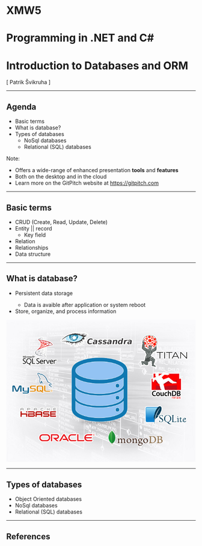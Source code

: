 # XMW5
# Programming in .NET and C# # 
# Introduction to Databases and ORM
<div class="right">
[ Patrik Švikruha <patrik.svikruha@vutbr.cz> ]
</div>

---
## Agenda

* Basic terms
* What is database?
* Types of databases
  * NoSql databases
  * Relational (SQL) databases

Note:
- Offers a wide-range of enhanced presentation **tools** and **features**
- Both on the desktop and in the cloud
- Learn more on the GitPitch website at https://gitpitch.com

---
## Basic terms

* CRUD (Create, Read, Update, Delete)
* Entity || record
  * Key field
* Relation
* Relationships
* Data structure

---
## What is database?

<div class="left">
<ul>
  <li>Persistent data storage</li>
  <ul>
    <li>Data is avaible after application or system reboot</li>
  </ul>
  <li>Store, organize, and process information</li>
</ul>    
</div>
<div class="right">
<img src="/Lectures/Lecture_DB/assets/image/database-services.jpg" />
</div>

---
## Types of databases

* Object Oriented databases
* NoSql databases
* Relational (SQL) databases

---
## References
